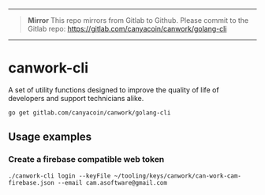 ****

> **Mirror**
> This repo mirrors from Gitlab to Github. Please commit to the Gitlab repo:
> https://gitlab.com/canyacoin/canwork/golang-cli

****

# canwork-cli

A set of utility functions designed to improve the quality of life of developers and support technicians alike.

```
go get gitlab.com/canyacoin/canwork/golang-cli
```

## Usage examples

### Create a firebase compatible web token

`./canwork-cli login --keyFile ~/tooling/keys/canwork/can-work-cam-firebase.json --email cam.asoftware@gmail.com`

